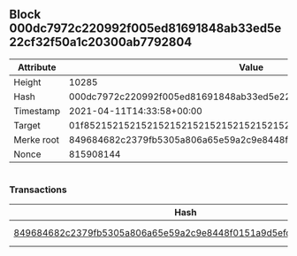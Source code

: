 ## Block 000dc7972c220992f005ed81691848ab33ed5e22cf32f50a1c20300ab7792804

Attribute | Value
--- | ---
Height | 10285
Hash | 000dc7972c220992f005ed81691848ab33ed5e22cf32f50a1c20300ab7792804
Timestamp | 2021-04-11T14:33:58+00:00
Target | 01f8521521521521521521521521521521521521521521521521521521521521
Merke root | 849684682c2379fb5305a806a65e59a2c9e8448f0151a9d5efccac9102c07ff1
Nonce | 815908144

```

```

### Transactions

Hash | Amount
--- | ---
[849684682c2379fb5305a806a65e59a2c9e8448f0151a9d5efccac9102c07ff1](849684682c2379fb5305a806a65e59a2c9e8448f0151a9d5efccac9102c07ff1.md) | 10.00000000 SKEPTI 
